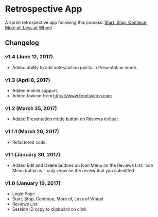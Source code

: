 # Retrospective App 

A sprint retrospective app following this process: [Start, Stop, Continue, More of, Less of Wheel](http://retrospectivewiki.org/index.php?title=Start,_Stop,_Continue,_More_of,_Less_of_Wheel)

## Changelog

### v1.4 (June 12, 2017)
* Added ability to add notes/action points in Presentation mode.

### v1.3 (April 8, 2017)
* Added mobile support.
* Added favicon from https://www.freefavicon.com.

### v1.2 (March 25, 2017)
* Added Presentation mode button on Reviews toolbar.

### v1.1.1 (March 20, 2017)
* Refactored code.

### v1.1 (January 30, 2017)
* Added Edit and Delete buttons on Icon Menu on the Reviews List. Icon Menu button will only show on the review that you submitted.

### v1.0 (January 19, 2017)
* Login Page
* Start, Stop, Continue, More of, Less of Wheel
* Reviews List
* Session ID copy to clipboard on click
